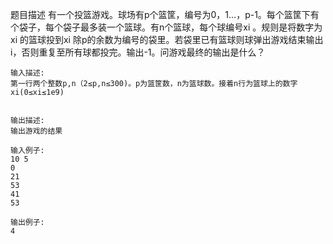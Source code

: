 题目描述
有一个投篮游戏。球场有p个篮筐，编号为0，1...，p-1。每个篮筐下有个袋子，每个袋子最多装一个篮球。有n个篮球，每个球编号xi 。规则是将数字为xi 的篮球投到xi 除p的余数为编号的袋里。若袋里已有篮球则球弹出游戏结束输出i，否则重复至所有球都投完。输出-1。问游戏最终的输出是什么？

	输入描述:
	第一行两个整数p,n（2≤p,n≤300)。p为篮筐数，n为篮球数。接着n行为篮球上的数字xi(0≤xi≤1e9)


	输出描述:
	输出游戏的结果

	输入例子:
	10 5
	0
	21
	53
	41
	53

	输出例子:
	4